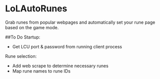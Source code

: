 # LoLAutoRunes
Grab runes from popular webpages and automatically set your rune page based on the game mode.

##To Do
Startup:
- Get LCU port & password from running client process

Rune selection:
- Add web scrape to determine necessary runes
- Map rune names to rune IDs
